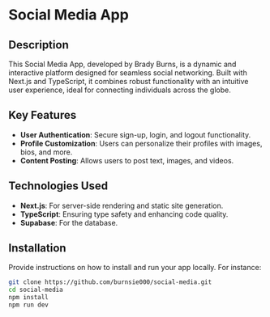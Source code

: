 # Social Media App

## Description

This Social Media App, developed by Brady Burns, is a dynamic and interactive platform designed for seamless social networking. Built with Next.js and TypeScript, it combines robust functionality with an intuitive user experience, ideal for connecting individuals across the globe.

## Key Features

- **User Authentication**: Secure sign-up, login, and logout functionality.
- **Profile Customization**: Users can personalize their profiles with images, bios, and more.
- **Content Posting**: Allows users to post text, images, and videos.

## Technologies Used

- **Next.js**: For server-side rendering and static site generation.
- **TypeScript**: Ensuring type safety and enhancing code quality.
- **Supabase**: For the database.

## Installation

Provide instructions on how to install and run your app locally. For instance:

```bash
git clone https://github.com/burnsie000/social-media.git
cd social-media
npm install
npm run dev
